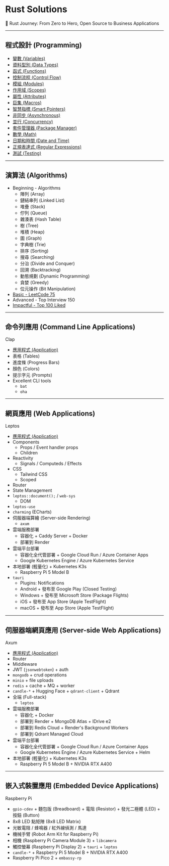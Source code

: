 # Rust Solutions

🦀 Rust Journey: From Zero to Hero, Open Source to Business Applications

---

## 程式設計 (Programming)

- [變數 (Variables)](./Variables.md)
- [資料型別 (Data Types)](./DataTypes.md)
- [函式 (Functions)](./Functions.md)
- [控制流程 (Control Flow)](./ControlFlow.md)
- [模組 (Modules)](./Modules.md)
- [作用域 (Scopes)](./Scopes.md)
- [屬性 (Attributes)](./Attributes.md)
- [巨集 (Macros)](./Macros.md)
- [智慧指標 (Smart Pointers)](./SmartPointers.md)
- [非同步 (Asynchronous)](./Asynchronous.md)
- [並行 (Concurrency)](./Concurrency.md)
- [套件管理器 (Package Manager)](./PackageManager.md)
- [數學 (Math)](./Math.md)
- [日期和時間 (Date and Time)](./DateAndTime.md)
- [正規表達式 (Regular Expressions)](./RegularExpressions.md)
- [測試 (Testing)](./Testing.md)

---

## 演算法 (Algorithms)

- Beginning - Algorithms
  - 陣列 (Array)
  - 鏈結串列 (Linked List)
  - 堆疊 (Stack)
  - 佇列 (Queue)
  - 雜湊表 (Hash Table)
  - 樹 (Tree)
  - 堆積 (Heap)
  - 圖 (Graph)
  - 字典樹 (Trie)
  - 排序 (Sorting)
  - 搜尋 (Searching)
  - 分治 (Divide and Conquer)
  - 回溯 (Backtracking)
  - 動態規劃 (Dynamic Programming)
  - 貪婪 (Greedy)
  - 位元操作 (Bit Manipulation)
- [Basic - LeetCode 75](./algorithms-leetcode/Basic.md)
- Advanced - Top Interview 150
- [Impactful - Top 100 Liked](./algorithms-leetcode/Impactful.md)

---

## 命令列應用 (Command Line Applications)

Clap

- [應用程式 (Application)](./command-line/Application.md)
- 表格 (Tables)
- 進度條 (Progress Bars)
- 顏色 (Colors)
- 提示字元 (Prompts)
- Excellent CLI tools
  - `bat`
  - `oha`

---

## 網頁應用 (Web Applications)

Leptos

- [應用程式 (Application)](./web-leptos/Application.md)
- Components
  - Props / Event handler props
  - Children
- Reactivity
  - Signals / Computeds / Effects
- CSS
  - Tailwind CSS
  - Scoped
- Router
- State Management
- `leptos::document();` / `web-sys`
  - DOM
- `leptos-use`
- `charming` (ECharts)
- 伺服器端算繪 (Server-side Rendering)
  - `axum`
- 雲端服務部署
  - 容器化 + Caddy Server + Docker
  - 部署到 Render
- 雲端平台部署
  - 容器化全代管部署 + Google Cloud Run / Azure Container Apps
  - Google Kubernetes Engine / Azure Kubernetes Service
- 本地部署 (輕量化) + Kubernetes K3s
  - Raspberry Pi 5 Model B
- `tauri`
  - Plugins: Notifications
  - Android + 發布至 Google Play (Closed Testing)
  - Windows + 發布至 Microsoft Store (Package Flights)
  - iOS + 發布至 App Store (Apple TestFlight)
  - macOS + 發布至 App Store (Apple TestFlight)

---

## 伺服器端網頁應用 (Server-side Web Applications)

Axum

- [應用程式 (Application)](./server-axum/Application.md)
- Router
- Middleware
- JWT (`jsonwebtoken`) + auth
- `mongodb` + crud operations
- `minio` + file uploads
- `redis` + cache + MQ + worker
- `candle-*` + Hugging Face + `qdrant-client` + Qdrant
- 全端 (Full-stack)
  - `leptos`
- 雲端服務部署
  - 容器化 + Docker
  - 部署到 Render + MongoDB Atlas + IDrive e2
  - 部署到 Redis Cloud + Render's Background Workers
  - 部署到 Qdrant Managed Cloud
- 雲端平台部署
  - 容器化全代管部署 + Google Cloud Run / Azure Container Apps
  - Google Kubernetes Engine / Azure Kubernetes Service + Helm
- 本地部署 (輕量化) + Kubernetes K3s
  - Raspberry Pi 5 Model B + NVIDIA RTX A400

---

## 嵌入式裝置應用 (Embedded Device Applications)

Raspberry Pi

- `gpio-cdev` + 麵包版 (Breadboard) + 電阻 (Resistor) + 發光二極體 (LED) + 按鈕 (Button)
- 8x8 LED 點矩陣 (8x8 LED Matrix)
- 光敏電阻 / 蜂鳴器 / 紅外線偵測 / 馬達
- 機械手臂 (Robot Arm Kit for Raspberry Pi)
- 相機 (Raspberry Pi Camera Module 3) + `libcamera`
- 觸控螢幕 (Raspberry Pi Display 2) + `tauri` + `leptos`
- `candle-*` + Raspberry Pi 5 Model B + NVIDIA RTX A400
- Raspberry Pi Pico 2 + `embassy-rp`

